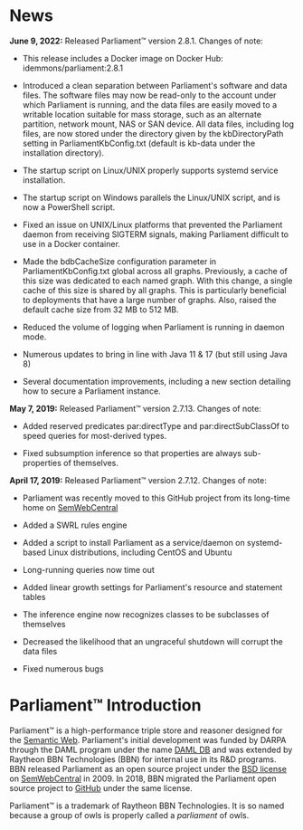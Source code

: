 # News

**June 9, 2022:**  Released Parliament™ version 2.8.1.  Changes of note:

* This release includes a Docker image on Docker Hub: idemmons/parliament:2.8.1

* Introduced a clean separation between Parliament's software and data files.
  The software files may now be read-only to the account under which Parliament
  is running, and the data files are easily moved to a writable location
  suitable for mass storage, such as an alternate partition, network mount,
  NAS or SAN device.  All data files, including log files, are now stored under
  the directory given by the kbDirectoryPath setting in ParliamentKbConfig.txt
  (default is kb-data under the installation directory).

* The startup script on Linux/UNIX properly supports systemd service installation.

* The startup script on Windows parallels the Linux/UNIX script, and is now a PowerShell script.

* Fixed an issue on UNIX/Linux platforms that prevented the Parliament daemon
  from receiving SIGTERM signals, making Parliament difficult to use in a
  Docker container.

* Made the bdbCacheSize configuration parameter in ParliamentKbConfig.txt
  global across all graphs. Previously, a cache of this size was dedicated to
  each named graph. With this change, a single cache of this size is shared by
  all graphs. This is particularly beneficial to deployments that have a large
  number of graphs.  Also, raised the default cache size from 32 MB to 512 MB.

* Reduced the volume of logging when Parliament is running in daemon mode.

* Numerous updates to bring in line with Java 11 & 17 (but still using Java 8)

* Several documentation improvements, including a new section detailing how to secure a Parliament instance.



**May 7, 2019:**  Released Parliament™ version 2.7.13.  Changes of note:

* Added reserved predicates par:directType and par:directSubClassOf to speed queries for most-derived types.

* Fixed subsumption inference so that properties are always sub-properties of themselves.



**April 17, 2019:**  Released Parliament™ version 2.7.12.  Changes of note:

* Parliament was recently moved to this GitHub project from its long-time home on [SemWebCentral](http://parliament.semwebcentral.org/)

* Added a SWRL rules engine

* Added a script to install Parliament as a service/daemon on systemd-based Linux distributions, including CentOS and Ubuntu

* Long-running queries now time out

* Added linear growth settings for Parliament's resource and statement tables

* The inference engine now recognizes classes to be subclasses of themselves

* Decreased the likelihood that an ungraceful shutdown will corrupt the data files

* Fixed numerous bugs



# Parliament™ Introduction

Parliament™ is a high-performance triple store and reasoner designed for the [Semantic Web](http://www.w3.org/2001/sw/).  Parliament's initial development was funded by DARPA through the DAML program under the name [DAML DB](http://www.daml.org/2001/09/damldb/) and was extended by Raytheon BBN Technologies (BBN) for internal use in its R&D programs.  BBN released Parliament as an open source project under the [BSD license](http://opensource.org/licenses/bsd-license.php) on [SemWebCentral](http://parliament.semwebcentral.org/) in 2009.  In 2018, BBN migrated the Parliament open source project to [GitHub](https://github.com/SemWebCentral/parliament) under the same license.

Parliament™ is a trademark of Raytheon BBN Technologies.  It is so named because a group of owls is properly called a _parliament_ of owls.
